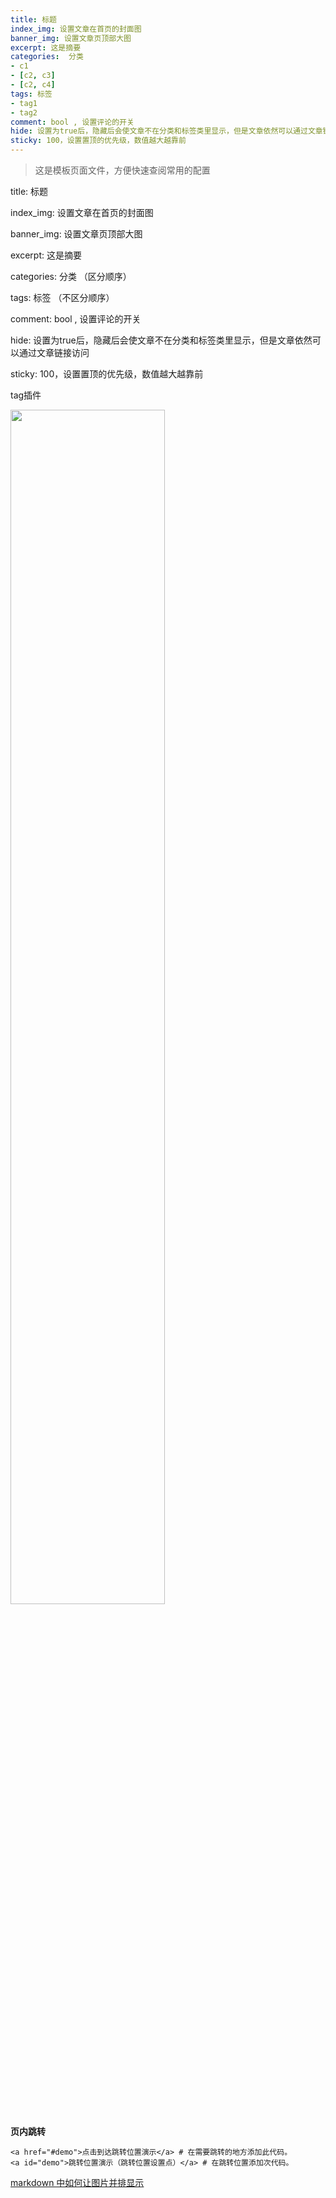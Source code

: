 ```yaml
---
title: 标题
index_img: 设置文章在首页的封面图
banner_img: 设置文章页顶部大图
excerpt: 这是摘要
categories:  分类
- c1
- [c2, c3]
- [c2, c4]
tags: 标签
- tag1
- tag2
comment: bool , 设置评论的开关
hide: 设置为true后，隐藏后会使文章不在分类和标签类里显示，但是文章依然可以通过文章链接访问
sticky: 100，设置置顶的优先级，数值越大越靠前 
---
```


> 这是模板页面文件，方便快速查阅常用的配置

title: 标题

index_img: 设置文章在首页的封面图

banner_img: 设置文章页顶部大图

excerpt: 这是摘要

categories:  分类 （区分顺序）

tags: 标签  （不区分顺序）

comment: bool , 设置评论的开关

hide: 设置为true后，隐藏后会使文章不在分类和标签类里显示，但是文章依然可以通过文章链接访问

sticky: 100，设置置顶的优先级，数值越大越靠前 





tag插件

<img src="https://cdn.jsdelivr.net/gh/2017zhangyuxuan/picture_backend@master//img/202110021550126.png" heigth="50%" width="70%"></img>

**页内跳转** 

```
<a href="#demo">点击到达跳转位置演示</a> # 在需要跳转的地方添加此代码。
<a id="demo">跳转位置演示（跳转位置设置点）</a> # 在跳转位置添加次代码。
```





[markdown 中如何让图片并排显示](https://blog.csdn.net/xijuezhu8128/article/details/106408987)

